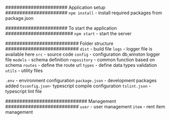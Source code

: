 ######################
Application setup
######################
`npm install` - install required packages from package.json

######################
To start the application
########################
`npm start` - start the server

##########################
Folder structure
##########################
`dist` - build file
`logs` - logger file is available here
`src` - source code
`config` - configuration db,winston logger file
`models` - schema definition
`repository` - common function based on schema
`routes` - define the route url
`types` - define data types validation
`utils` - utility files

`.env` - environment configuration
`package.json` - development packages added
`tsconfig.json`- typescript compile configuration
`tslint.json` - typescript lint file

#############################
Management
##########################
`user` - user management
`item` - rent item management
